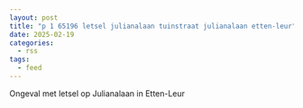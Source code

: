 ```yaml
---
layout: post
title: "p 1 65196 letsel julianalaan tuinstraat julianalaan etten-leur"
date: 2025-02-19
categories: 
  - rss
tags: 
  - feed
---
```


Ongeval met letsel op Julianalaan in Etten-Leur
